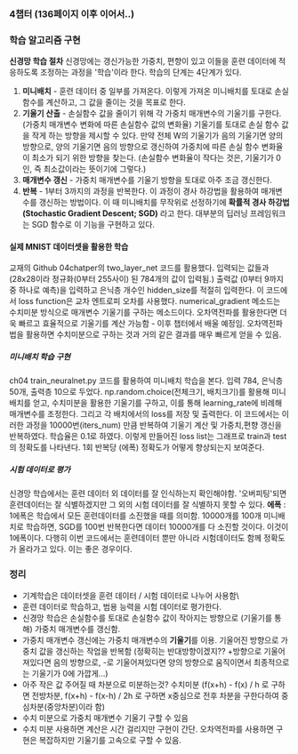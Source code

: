 ### 4챕터 (136페이지 이후 이어서..)
### 학습 알고리즘 구현
**신경망 학습 절차**
신경망에는 갱신가능한 가중치, 편향이 있고 이들을 훈련 데이터에 적응하도록 조정하는 과정을 '학습'이라 한다. 학습의 단계는 4단계가 있다.
1. **미니배치** - 훈련 데이터 중 일부를 가져온다. 이렇게 가져온 미니배치를 토대로 손실함수를 계산하고, 그 값을 줄이는 것을 목표로 한다.
2. **기울기 산출** - 손실함수 값을 줄이기 위해 각 가중치 매개변수의 기울기를 구한다. (가중치 매개변수 변화에 따른 손실함수 값의 변화율) 기울기를 토대로 손실 함수 값을 작게 하는 방향을 제시할 수 있다. 만약 전체 W의 기울기가 음의 기울기면 양의 방향으로, 양의 기울기면 음의 방향으로 갱신하여 가중치에 따른 손실 함수 변화율이 최소가 되기 위한 방향을 찾는다. (손실함수 변화율이 작다는 것은, 기울기가 0인, 즉 최소값이라는 뜻이기에 그렇다.)
3. **매개변수 갱신** - 가중치 매개변수를 기울기 방향을 토대로 아주 조금 갱신한다.
4. **반복** - 1부터 3까지의 과정을 반복한다.
이 과정이 경사 하강법을 활용하여 매개변수를 갱신하는 방법이다. 이 때 미니배치를 무작위로 선정하기에 **확률적 경사 하강법(Stochastic Gradient Descent; SGD)** 라고 한다. 대부분의 딥러닝 프레임워크는 SGD 함수로 이 기능을 구현하고 있다.

#### 실제 MNIST 데이터셋을 활용한 학습
교재의 Github 04chatper의 two_layer_net 코드를 활용했다. 입력되는 값들과 (28x28이라 정규화(0부터 255사이) 된 784개의 값이 입력됨.) 출력값 (0부터 9까지 중 하나로 예측)을 입력하고 은닉층 개수인 hidden_size를 적절히 입력한다.
이 코드에서 loss function은 교차 엔트로피 오차를 사용했다.
numerical_gradient 메소드는 수치미분 방식으로 매개변수 기울기를 구하는 메소드이다.
오차역전파를 활용한다면 더욱 빠르고 효율적으로 기울기를 계산 가능함 - 이후 챕터에서 배울 예정임. 오차역전파법을 활용하면 수치미분으로 구하는 것과 거의 같은 결과를 매우 빠르게 얻을 수 있음. 

##### 미니배치 학습 구현
ch04 train_neuralnet.py 코드를 활용하여 미니배치 학습을 본다. 입력 784, 은닉층 50개, 출력층 10으로 두었다.
np.random.choice(전체크기, 배치크기)를 활용해 미니배치를 얻고, 수치미분을 활용한 기울기를 구하고, 이를 통해 learning_rate에 비례해 매개변수를 조정한다. 그리고 각 배치에서의 loss를 저장 및 출력한다.
이 코드에서는 이러한 과정을 10000번(iters_num) 만큼 반복하여 기울기 계산 및 가중치,편향 갱신을 반복하였다. 학습율은 0.1로 하였다.
이렇게 만들어진 loss list는 그래프로 train과 test의 정확도를 나타낸다. 1회 반복당 (에폭) 정확도가 어떻게 향상되는지 보여준다.
##### 시험 데이터로 평가
신경망 학습에서는 훈련 데이터 외 데이터를 잘 인식하는지 확인해야함. '오버피팅'되면 훈련데이터는 잘 식별하겠지만 그 외의 시험 데이터를 잘 식별하지 못할 수 있다.
**에폭** : 1에폭은 학습에서 모든 훈련데이터를 소진했을 때를 의미함. 10000개를 100개 미니배치로 학습하면, SGD를 100번 반복한다면 데이터 10000개를 다 소진할 것이다. 이것이 1에폭이다.
다행히 이번 코드에서는 훈련데이터 뿐만 아니라 시험데이터도 함께 정확도가 올라가고 있다. 이는 좋은 경우이다.

### 정리
- 기계학습은 데이터셋을 훈련 데이터 / 시험 데이터로 나누어 사용함\
- 훈련 데이터로 학습하고, 범용 능력을 시험 데이터로 평가한다.
- 신경망 학습은 손실함수를 토대로 손실함수 값이 작아지는 방향으로 (기울기를 통해) 가중치 매개변수를 갱신함.
- 가중치 매개변수 갱신에는 가중치 매개변수의 **기울기**를 이용. 기울어진 방향으로 가중치 값을 갱신하는 작업을 반복함 (정확히는 반대방향이겠지?? +방향으로 기울어져있다면 음의 방향으로, -로 기울어져있다면 양의 방향으로 움직이면서 최종적으로는 기울기가 0에 가깝게...)
- 아주 작은 값 주어질 때 차분으로 미분하는것? 수치미분 (f(x+h) - f(x) / h 로 구하면 전방차분, f(x+h) - f(x-h) / 2h 로 구하면 x중심으로 전후 차분을 구한다하여 중심차분(중앙차분)이라 함)
- 수치 미분으로 가중치 매개변수 기울기 구할 수 있음
- 수치 미분 사용하면 계산은 시간 걸리지만 구현이 간단. 오차역전파를 사용하면 구현은 복잡하지만 기울기를 고속으로 구할 수 있음.